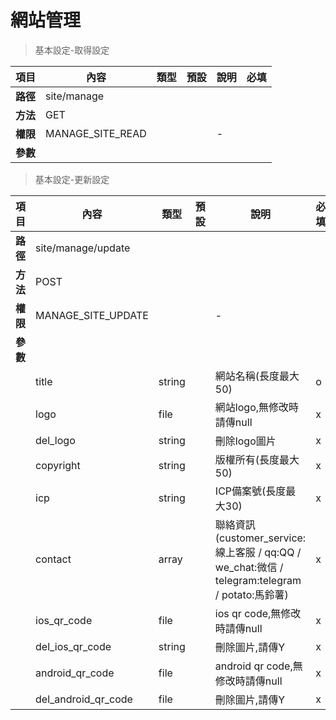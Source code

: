 # 網站管理

> 基本設定-取得設定

| 項目         | 內容                         | 類型         | 預設         | 說明                  | 必填  |
|-------------|-----------------------------|--------------|--------------|---------------------|-------|
| <b>路徑</b>  |site/manage      |              |              |                     |      |
| <b>方法</b>  | GET                        |              |              |                     |      |
| <b>權限</b>  |  MANAGE_SITE_READ     |              |              |          -          |      |
| <b>參數</b>  |                             |              |              |                     |      |


> 基本設定-更新設定

| 項目         | 內容                         | 類型         | 預設         | 說明                  | 必填  |
|-------------|-----------------------------|--------------|--------------|---------------------|-------|
| <b>路徑</b>  |site/manage/update      |              |              |                     |      |
| <b>方法</b>  | POST                        |              |              |                     |      |
| <b>權限</b>  |  MANAGE_SITE_UPDATE     |              |              |          -          |      |
| <b>參數</b>  |                             |              |              |                     |      |
|             | title                      | string      |              |      網站名稱(長度最大50)        |   o  |
|             | logo                      | file      |              |      網站logo,無修改時請傳null        |   x  |
|             | del_logo   | string      |      |      刪除logo圖片        |   x  |
|             | copyright                | string      |              |      版權所有(長度最大50)        |   x  |
|             | icp                      | string      |              |      ICP備案號(長度最大30)        |   x  |
|             | contact                 | array      |              |      聯絡資訊(customer_service:線上客服 / qq:QQ / we_chat:微信 / telegram:telegram / potato:馬鈴薯)        |   x  |
|             | ios_qr_code             | file      |              |      ios qr code,無修改時請傳null        |   x  |
|             | del_ios_qr_code | string      |     |  刪除圖片,請傳Y       |   x  |
|             | android_qr_code         | file      |          |     android qr code,無修改時請傳null        |   x  |
|             | del_android_qr_code         | file |   |  刪除圖片,請傳Y    |   x  |

